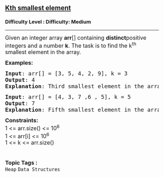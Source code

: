 <h2><a href="https://www.geeksforgeeks.org/problems/kth-smallest-element5545-1587115620--102500/1?page=1&category=Heap&difficulty=Easy,Medium&status=unsolved&sortBy=latest">Kth smallest element</a></h2><h3>Difficulty Level : Difficulty: Medium</h3><hr><div class="problems_problem_content__Xm_eO"><p><span style="font-size: 18px;">Given an integer array <strong>arr</strong>[] containing <strong>distinct</strong>positive integers and a number <strong>k</strong>. The task is to find the k<sup>th</sup> smallest element in the array.</span></p>
<p><strong style="font-size: 18px;">Examples:</strong></p>
<pre><span style="font-size: 18px;"><strong>Input</strong>: arr[] = [3, 5, 4, 2, 9], k = 3
<strong>Output</strong>: 4
<strong>Explanation</strong>: Third smallest element in the array is 4.</span></pre>
<pre><span style="font-size: 18px;"><strong>Input</strong>: arr[] = [4, 3, 7 ,6 , 5], k = 5
<strong>Output</strong>: 7
<strong>Explanation</strong>: Fifth smallest element in the array is 7.</span>
</pre>
<p><span style="font-size: 18px;"><strong>Constraints:</strong><br>1 &lt;= arr.size() &lt;= 10<sup>6</sup><br>1 &lt;= arr[i] &lt;= 10<sup>6</sup><br>1 &lt;= k &lt;= arr.size()</span></p></div><br><p><span style=font-size:18px><strong>Topic Tags : </strong><br><code>Heap</code>&nbsp;<code>Data Structures</code>&nbsp;